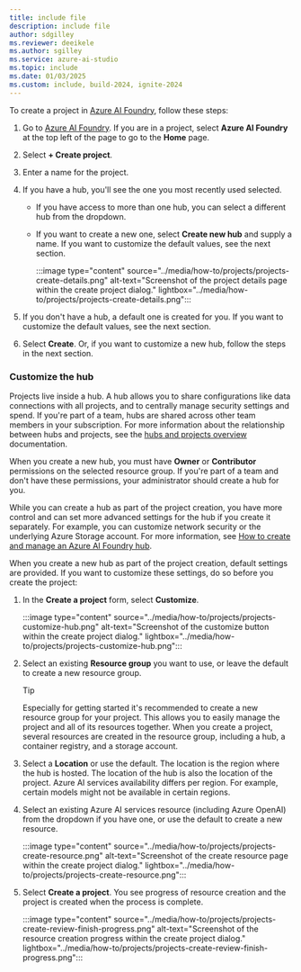 ```yaml
---
title: include file
description: include file
author: sdgilley
ms.reviewer: deeikele
ms.author: sgilley
ms.service: azure-ai-studio
ms.topic: include
ms.date: 01/03/2025
ms.custom: include, build-2024, ignite-2024
---
```


To create a project in [Azure AI Foundry](https://ai.azure.com), follow these steps:

1. Go to [Azure AI Foundry](https://ai.azure.com). If you are in a project, select **Azure AI Foundry** at the top left of the page to go to the **Home** page.
1. Select **+ Create project**.
1. Enter a name for the project.
1. If you have a hub, you'll see the one you most recently used selected.  
    * If you have access to more than one hub, you can select a different hub from the dropdown.
    * If you want to create a new one, select **Create new hub** and supply a  name.  If you want to customize the default values, see the next section.

        :::image type="content" source="../media/how-to/projects/projects-create-details.png" alt-text="Screenshot of the project details page within the create project dialog." lightbox="../media/how-to/projects/projects-create-details.png":::

1. If you don't have a hub, a default one is created for you.  If you want to customize the default values, see the next section.

1. Select **Create**.  Or, if you want to customize a new hub, follow the steps in the next section.

### Customize the hub

Projects live inside a hub. A hub allows you to share configurations like data connections with all projects, and to centrally manage security settings and spend. If you're part of a team, hubs are shared across other team members in your subscription. For more information about the relationship between hubs and projects, see the [hubs and projects overview](../concepts/ai-resources.md) documentation.

When you create a new hub, you must have **Owner** or **Contributor** permissions on the selected resource group. If you're part of a team and don't have these permissions, your administrator should create a hub for you.

While you can create a hub as part of the project creation, you have more control and can set more advanced settings for the hub if you create it separately. For example, you can customize network security or the underlying Azure Storage account. For more information, see [How to create and manage an Azure AI Foundry hub](../how-to/create-azure-ai-resource.md).

When you create a new hub as part of the project creation, default settings are provided. If you want to customize these settings, do so before you create the project:

1. In the **Create a project** form, select **Customize**.

    :::image type="content" source="../media/how-to/projects/projects-customize-hub.png" alt-text="Screenshot of the customize button within the create project dialog." lightbox="../media/how-to/projects/projects-customize-hub.png":::

1. Select an existing **Resource group** you want to use, or leave the default to create a new resource group.

    > [!TIP]
    > Especially for getting started it's recommended to create a new resource group for your project. This allows you to easily manage the project and all of its resources together. When you create a project, several resources are created in the resource group, including a hub, a container registry, and a storage account.

1. Select a **Location** or use the default. The location is the region where the hub is hosted. The location of the hub is also the location of the project. Azure AI services availability differs per region. For example, certain models might not be available in certain regions.
1. Select an existing Azure AI services resource (including Azure OpenAI) from the dropdown if you have one, or use the default to create a new resource.

    :::image type="content" source="../media/how-to/projects/projects-create-resource.png" alt-text="Screenshot of the create resource page within the create project dialog." lightbox="../media/how-to/projects/projects-create-resource.png":::

1. Select **Create a project**. You see progress of resource creation and the project is created when the process is complete.

    :::image type="content" source="../media/how-to/projects/projects-create-review-finish-progress.png" alt-text="Screenshot of the resource creation progress within the create project dialog." lightbox="../media/how-to/projects/projects-create-review-finish-progress.png":::
